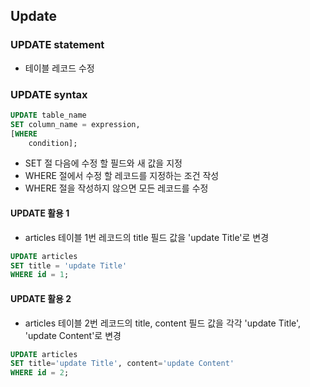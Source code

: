 ## Update
### UPDATE statement
- 테이블 레코드 수정

### UPDATE syntax
~~~SQL
UPDATE table_name
SET column_name = expression,
[WHERE
    condition];
~~~
- SET 절 다음에 수정 할 필드와 새 값을 지정
- WHERE 절에서 수정 할 레코드를 지정하는 조건 작성
- WHERE 절을 작성하지 않으면 모든 레코드를 수정

#### UPDATE 활용 1
- articles 테이블 1번 레코드의 title 필드 값을 'update Title'로 변경
~~~SQL
UPDATE articles
SET title = 'update Title'
WHERE id = 1;
~~~

#### UPDATE 활용 2
- articles 테이블 2번 레코드의 title, content 필드 값을 각각 'update Title', 'update Content'로 변경
~~~SQL
UPDATE articles
SET title='update Title', content='update Content'
WHERE id = 2;
~~~
